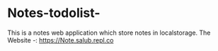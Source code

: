 # Notes-todolist-
This is a notes web application which store notes in localstorage.
The Website -: https://Note.salub.repl.co
